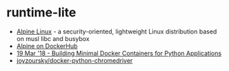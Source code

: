 # runtime-lite

* [Alpine Linux](https://alpinelinux.org/) - a security-oriented, lightweight Linux distribution based on musl libc and busybox
* [Alpine on DockerHub](https://hub.docker.com/_/alpine)
* [19 Mar '18 - Building Minimal Docker Containers for Python Applications](https://blog.realkinetic.com/building-minimal-docker-containers-for-python-applications-37d0272c52f3)
* [joyzoursky/docker-python-chromedriver](https://github.com/joyzoursky/docker-python-chromedriver/blob/master/py-alpine/3.7-alpine3.8-selenium/Dockerfile)
